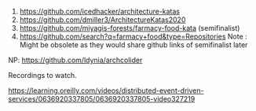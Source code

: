 1. <https://github.com/icedhacker/architecture-katas>
2. <https://github.com/dmiller3/ArchitectureKatas2020>
3. <https://github.com/miyagis-forests/farmacy-food-kata> (semifinalist)
4. <https://github.com/search?q=farmacy+food&type=Repositories>
Note : Might be obsolete as they would share github links of semifinalist later


NP: 
https://github.com/ldynia/archcolider

Recordings to watch. 

https://learning.oreilly.com/videos/distributed-event-driven-services/0636920337805/0636920337805-video327219